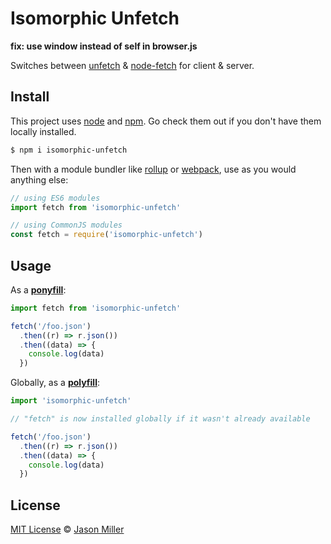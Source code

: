 # Isomorphic Unfetch

**fix: use window instead of self in browser.js**

Switches between [unfetch](https://github.com/developit/unfetch) & [node-fetch](https://github.com/bitinn/node-fetch) for client & server.

## Install

This project uses [node](http://nodejs.org) and [npm](https://npmjs.com). Go check them out if you don't have them locally installed.

```sh
$ npm i isomorphic-unfetch
```

Then with a module bundler like [rollup](http://rollupjs.org/) or [webpack](https://webpack.js.org/), use as you would anything else:

```javascript
// using ES6 modules
import fetch from 'isomorphic-unfetch'

// using CommonJS modules
const fetch = require('isomorphic-unfetch')
```

## Usage

As a [**ponyfill**](https://ponyfill.com):

```js
import fetch from 'isomorphic-unfetch'

fetch('/foo.json')
  .then((r) => r.json())
  .then((data) => {
    console.log(data)
  })
```

Globally, as a [**polyfill**](https://ponyfill.com/#polyfill):

```js
import 'isomorphic-unfetch'

// "fetch" is now installed globally if it wasn't already available

fetch('/foo.json')
  .then((r) => r.json())
  .then((data) => {
    console.log(data)
  })
```

## License

[MIT License](LICENSE.md) © [Jason Miller](https://jasonformat.com/)
